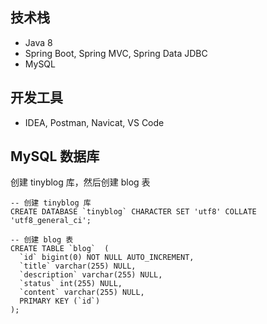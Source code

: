 


## 技术栈
- Java 8
- Spring Boot, Spring MVC, Spring Data JDBC
- MySQL


## 开发工具
- IDEA, Postman, Navicat, VS Code


## MySQL 数据库
创建 tinyblog 库，然后创建 blog 表

````
-- 创建 tinyblog 库
CREATE DATABASE `tinyblog` CHARACTER SET 'utf8' COLLATE 'utf8_general_ci';

-- 创建 blog 表
CREATE TABLE `blog`  (
  `id` bigint(0) NOT NULL AUTO_INCREMENT,
  `title` varchar(255) NULL,
  `description` varchar(255) NULL,
  `status` int(255) NULL,
  `content` varchar(255) NULL,
  PRIMARY KEY (`id`)
);
````

